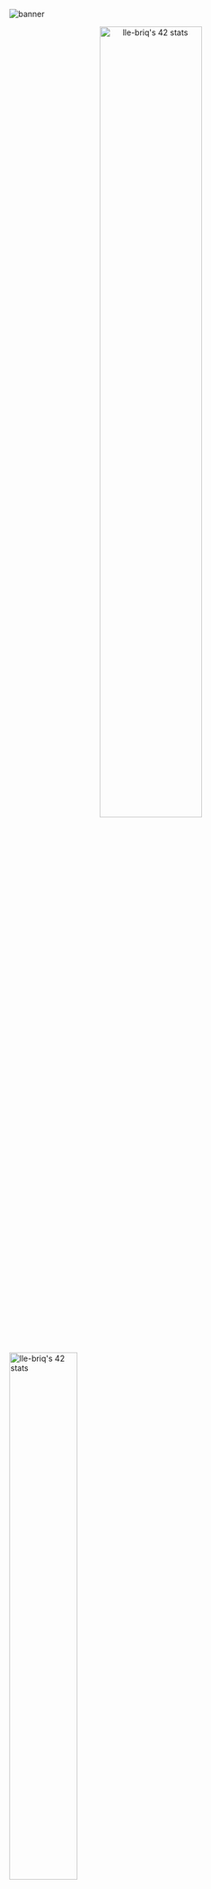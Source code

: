 ![banner](https://badge42.vercel.app/api/v2/cl1xkaf8p003509mkw69szf0v/stats?cursusId=21&coalitionId=48)

<p align="center">
    <img width="60%" src="https://badge42.vercel.app/api/v2/cl1xkaf8p003509mkw69szf0v/stats?cursusId=21&coalitionId=48" alt="lle-briq's 42 stats"/>
</p>
<img width="49%" src="https://github-readme-stats.vercel.app/api/top-langs/?username=LucieLeBriquer&layout=compact&hide=roff&langs_count=8" alt="lle-briq's 42 stats"/>

![C++](https://img.shields.io/badge/c++-%2300599C.svg?style=flat&logo=c%2B%2B&logoColor=white)
![C](https://img.shields.io/badge/c-%2300599C.svg?style=flat&logo=c&logoColor=white)
![Python](https://img.shields.io/badge/python-3670A0?style=flat&logo=python&logoColor=ffdd54)
![Shell Script](https://img.shields.io/badge/shell_script-%23121011.svg?style=flat&logo=gnu-bash&logoColor=white)
![Docker](https://img.shields.io/badge/docker-%230db7ed.svg?style=flat&logo=docker&logoColor=white)
![HTML5](https://img.shields.io/badge/html5-%23E34F26.svg?style=flat&logo=html5&logoColor=white)
![CSS3](https://img.shields.io/badge/css3-%231572B6.svg?style=flat&logo=css3&logoColor=white)
![LaTeX](https://img.shields.io/badge/latex-%23008080.svg?style=flat&logo=latex&logoColor=white)
